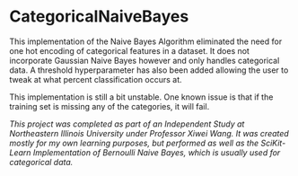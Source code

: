 # CategoricalNaiveBayes

This implementation of the Naive Bayes Algorithm eliminated the need for one hot encoding of categorical features in a dataset. It does not incorporate Gaussian Naive Bayes however and only handles categorical data. A threshold hyperparameter has also been added allowing the user to tweak at what percent classification occurs at.

This implementation is still a bit unstable. One known issue is that if the training set is missing any of the categories, it will fail.

*This project was completed as part of an Independent Study at Northeastern Illinois University under Professor Xiwei Wang. It was created mostly for my own learning purposes, but performed as well as the SciKit-Learn Implementation of Bernoulli Naive Bayes, which is usually used for categorical data.*
